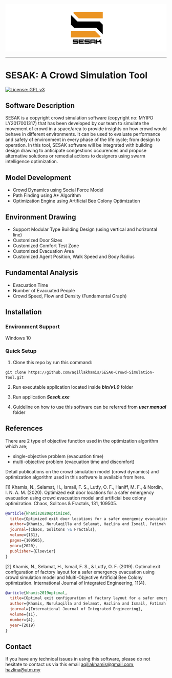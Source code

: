 ![Logo](https://github.com/aqillakhamis/SESAK-Crowd-Simulation-Tool/blob/main/logo/sesak_logo.PNG)

--------------------------------------------------------------------------------------

# SESAK: A Crowd Simulation Tool
[![License: GPL v3](https://img.shields.io/badge/License-GPLv3-blue.svg)](https://www.gnu.org/licenses/gpl-3.0)

## Software Description
SESAK is a copyright crowd simulation software (copyright no: MYIPO LY2017001317) that has been developed by our team to simulate the movement of crowd in a space/area to provide insights on how crowd would behave in different environments. It can be used to evaluate performance and safety of environment in every phase of the life cycle; from design to operation. In this tool, SESAK software will be integrated with building design drawing to anticipate congestions occurences and propose alternative solutions or remedial actions to designers using swarm intelligence optimization. 

## Model Development 
* Crowd Dynamics using Social Force Model 
* Path Finding using A* Algorithm
* Optimization Engine using Artificial Bee Colony Optimization

## Environment Drawing
* Support Modular Type Building Design (using vertical and horizontal line)
* Customized Door Sizes
* Customized Comfort Test Zone
* Customized Evacuation Area
* Customized Agent Position, Walk Speed and Body Radius

## Fundamental Analysis
* Evacuation Time
* Number of Evacuated People
* Crowd Speed, Flow and Density (Fundamental Graph)

## Installation

### Environment Support 
Windows 10 

### Quick Setup
1. Clone this repo by run this command:  
```
git clone https://github.com/aqillakhamis/SESAK-Crowd-Simulation-Tool.git
```

2. Run executable application located inside __*bin/v1.0*__ folder

3. Run application __*Sesak.exe*__

4. Guideline on how to use this software can be referred from __*user manual*__ folder

## References
There are 2 type of objective function used in the optimization algorithm which are;
* single-objective problem (evacuation time)
* multi-objective problem (evacuation time and discomfort)

Detail publications on the crowd simulation model (crowd dynamics) and optimization algorithm used in this software is available from here. 

[1] Khamis, N., Selamat, H., Ismail, F. S., Lutfy, O. F., Haniff, M. F., & Nordin, I. N. A. M. (2020). Optimized exit door locations for a safer emergency evacuation using crowd evacuation model and artificial bee colony optimization. Chaos, Solitons & Fractals, 131, 109505.

```bibtex
@article{khamis2020optimized,
  title={Optimized exit door locations for a safer emergency evacuation using crowd evacuation model and artificial bee colony optimization},
  author={Khamis, Nurulaqilla and Selamat, Hazlina and Ismail, Fatimah Sham and Lutfy, Omar Farouq and Haniff, Mohamad Fadzli and Nordin, Ili Najaa Aimi Mohd},
  journal={Chaos, Solitons \& Fractals},
  volume={131},
  pages={109505},
  year={2020},
  publisher={Elsevier}
}
```

[2] Khamis, N., Selamat, H., Ismail, F. S., & Lutfy, O. F. (2019). Optimal exit configuration of factory layout for a safer emergency evacuation using crowd simulation model and Multi-Objective Artificial Bee Colony optimization. International Journal of Integrated Engineering, 11(4).

```bibtex
@article{khamis2019optimal,
  title={Optimal exit configuration of factory layout for a safer emergency evacuation using crowd simulation model and Multi-Objective Artificial Bee Colony optimization},
  author={Khamis, Nurulaqilla and Selamat, Hazlina and Ismail, Fatimah Sham and Lutfy, Omar Farouq},
  journal={International Journal of Integrated Engineering},
  volume={11},
  number={4},
  year={2019}
}
```

## Contact 
If you have any technical issues in using this software, please do not hesitate to contact us via this email aqillakhamis@gmail.com, hazlina@utm.my 

